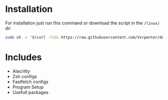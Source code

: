 # Installation
For installation just run this command or download the script in the `/linux/` dir

```sh
sudo sh -c "$(curl -fsSL https://raw.githubusercontent.com/Vxrpenter/dotfiles/main/linux/setup-arch.sh)"
```

# Includes
- Alacritty
- Zsh configs
- Fastfetch configs
- Program Setup
- Usefull packages
